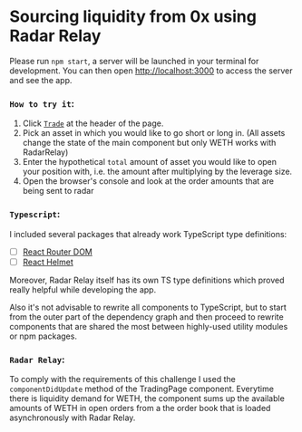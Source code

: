 # Sourcing liquidity from 0x using Radar Relay

Please run `npm start`, a server will be launched in your terminal for development. You can then open [http://localhost:3000](http://localhost:3000) to access the server and see the app.

### `How to try it`:

1. Click [`Trade`](http://localhost:3000/trade) at the header of the page.
2. Pick an asset in which you would like to go short or long in. (All assets change the state of the main component but only WETH works with RadarRelay)
3. Enter the hypothetical `total` amount of asset you would like to open your position with, i.e. the amount after multiplying by the leverage size.
4. Open the browser's console and look at the order amounts that are being sent to radar 

### `Typescript`:

I included several packages that already work TypeScript type definitions: 

- [ ] [React Router DOM](https://github.com/ReactTraining/react-router)
- [ ] [React Helmet](https://github.com/nfl/react-helmet)

Moreover, Radar Relay itself has its own TS type definitions which proved really helpful while developing the app.

Also it's not advisable to rewrite all components to TypeScript, but to start from the outer part of the dependency graph and then proceed to rewrite components that are shared the most between highly-used utility modules or npm packages.

### `Radar Relay`:

To comply with the requirements of this challenge I used the `componentDidUpdate` method of the TradingPage component. Everytime there is liquidity demand for WETH, the component sums up the available amounts of WETH in open orders from a the order book that is loaded asynchronously with Radar Relay. 